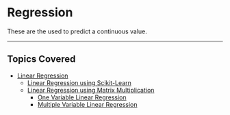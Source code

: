 # Regression

These are the used to predict a continuous value.

<hr>

## Topics Covered

- [Linear Regression](./LinearRegression/README.md)
    -   [Linear Regression using Scikit-Learn](LinearRegression/Linear_Regression_using_Scikit-Learn/LinearRegression.md)
    -   [Linear Regression using Matrix Multiplication](./LinearRegression/Linear_Regression_using_Matrix_Multiplication/README.md)
        -   [One Variable Linear Regression](./LinearRegression/Linear_Regression_using_Matrix_Multiplication/1_One_Variable/README.md)
        -   [Multiple Variable Linear Regression](./LinearRegression/Linear_Regression_using_Matrix_Multiplication/2_Multiple_Variable/README.md)

